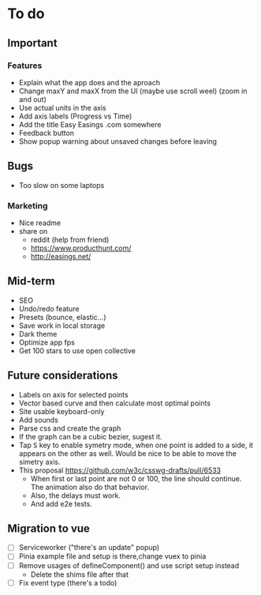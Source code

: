 # To do

## Important

### Features

- Explain what the app does and the aproach
- Change maxY and maxX from the UI (maybe use scroll weel) (zoom in and out)
- Use actual units in the axis
- Add axis labels (Progress vs Time)
- Add the title Easy Easings .com somewhere
- Feedback button
- Show popup warning about unsaved changes before leaving

## Bugs
- Too slow on some laptops

### Marketing

- Nice readme
- share on
  - reddit (help from friend)
  - https://www.producthunt.com/
  - http://easings.net/

## Mid-term

- SEO
- Undo/redo feature
- Presets (bounce, elastic...)
- Save work in local storage
- Dark theme
- Optimize app fps
- Get 100 stars to use open collective

## Future considerations

- Labels on axis for selected points
- Vector based curve and then calculate most optimal points
- Site usable keyboard-only
- Add sounds
- Parse css and create the graph
- If the graph can be a cubic bezier, sugest it.
- Tap <kbd>S</kbd> key to enable symetry mode, when one point is added to a side, it appears on the other as well. Would be nice to be able to move the simetry axis.
- This proposal https://github.com/w3c/csswg-drafts/pull/6533
  - When first or last point are not 0 or 100, the line should continue. The animation also do that behavior. 
  - Also, the delays must work. 
  - And add e2e tests.

## Migration to vue
- [ ] Serviceworker ("there's an update" popup)
- [ ] Pinia example file and setup is there,change vuex to pinia
- [ ] Remove usages of defineComponent() and use script setup instead
    - Delete the shims file after that 
- [ ] Fix event type (there's a todo)
